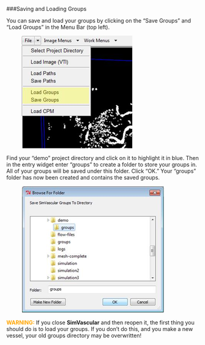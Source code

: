 ###Saving and Loading Groups

You can save and load your groups by clicking on the “Save Groups” and “Load Groups” in the Menu Bar (top left).

<figure>
  <img class="svImg svImgSm"  src="archives/sv2/modeling/imgs/segmentation/saving_loading_groups/1.jpg"> 
  <figcaption class="svCaption" ></figcaption>
</figure>

Find your “demo” project directory and click on it to highlight it in blue. Then in the entry widget enter “groups” to create a folder to store your groups in. All of your groups will be saved under this folder. Click “OK.” Your “groups” folder has now been created and contains the saved groups.  

<figure>
  <img class="svImg svImgMd"  src="archives/sv2/modeling/imgs/segmentation/saving_loading_groups/2.jpg"> 
   <figcaption class="svCaption" ></figcaption>
</figure>

<font color="orange">**WARNING:**</font> If you close **SimVascular** and then reopen it, the first thing you should do is to load your groups. If you don’t do this, and you make a new vessel, your old groups directory may be overwritten! 
